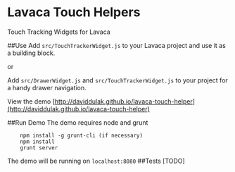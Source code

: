 Lavaca Touch Helpers
=========================

Touch Tracking Widgets for Lavaca

##Use
Add `src/TouchTrackerWidget.js` to your Lavaca project and use it as a building block.

or

Add `src/DrawerWidget.js` and `src/TouchTrackerWidget.js` to your project for a handy drawer navigation.

View the demo [http://daviddulak.github.io/lavaca-touch-helper](http://daviddulak.github.io/lavaca-touch-helper)

##Run Demo
The demo requires node and grunt

        npm install -g grunt-cli (if necessary)
        npm install
        grunt server
The demo will be running on `localhost:8080`
##Tests
[TODO]

